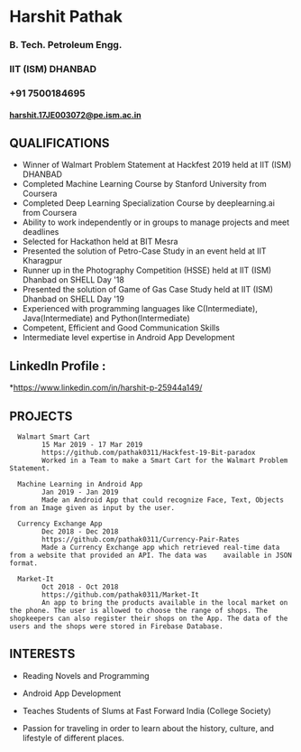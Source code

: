 # **Harshit Pathak**
### B. Tech. Petroleum Engg.
### IIT  (ISM) DHANBAD
### +91 7500184695
#### harshit.17JE003072@pe.ism.ac.in




## QUALIFICATIONS
* Winner of Walmart Problem Statement at Hackfest 2019 held at IIT (ISM) DHANBAD
* Completed Machine Learning Course by Stanford University from Coursera
* Completed Deep Learning Specialization Course by deeplearning.ai from Coursera
* Ability to work independently or in groups to manage projects and meet deadlines
* Selected for Hackathon held at BIT Mesra
* Presented the solution of Petro-Case Study in an event held at IIT Kharagpur
* Runner up in the Photography Competition (HSSE) held at IIT (ISM) Dhanbad on SHELL Day '18
* Presented the solution of Game of Gas Case Study held at IIT (ISM) Dhanbad on SHELL Day '19
* Experienced with programming languages like C(Intermediate), Java(Intermediate) and Python(Intermediate)
* Competent, Efficient and Good Communication Skills
* Intermediate level expertise in Android App Development

## LinkedIn Profile : 
   *https://www.linkedin.com/in/harshit-p-25944a149/


## PROJECTS
      Walmart Smart Cart
            15 Mar 2019 - 17 Mar 2019
            https://github.com/pathak0311/Hackfest-19-Bit-paradox
            Worked in a Team to make a Smart Cart for the Walmart Problem Statement.

      Machine Learning in Android App
            Jan 2019 - Jan 2019
            Made an Android App that could recognize Face, Text, Objects from an Image given as input by the user.
            
      Currency Exchange App
            Dec 2018 - Dec 2018
            https://github.com/pathak0311/Currency-Pair-Rates
            Made a Currency Exchange app which retrieved real-time data from a website that provided an API. The data was    available in JSON format.

      Market-It
            Oct 2018 - Oct 2018
            https://github.com/pathak0311/Market-It
            An app to bring the products available in the local market on the phone. The user is allowed to choose the range of shops. The shopkeepers can also register their shops on the App. The data of the users and the shops were stored in Firebase Database.
            
## INTERESTS
* Reading Novels and Programming

* Android App Development

* Teaches Students of Slums at Fast Forward India (College Society)

* Passion for traveling in order to learn about the history, culture, and lifestyle of different places.
